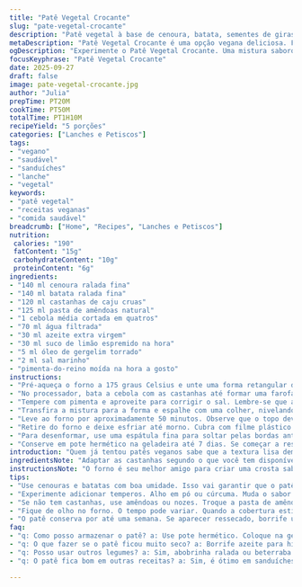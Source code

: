 ```yaml
---
title: "Patê Vegetal Crocante"
slug: "pate-vegetal-crocante"
description: "Patê vegetal à base de cenoura, batata, sementes de girassol e pasta de amêndoas. Feito no forno até dourar, ideal para sanduíches e lanches. Receita vegana, sem glúten, lactose, ovos nem derivados animais. Traz textura firme, sabor levemente cítrico com toque de gergelim torrado e óleo de oliva para maciez. Conserva bem na geladeira, perfeito para preparar com antecedência. Substituí sementes por castanhas para um aroma mais quente e aumentei a quantidade de cenoura para doçura natural. Cozimento no forno ajustado para uniformidade, sem ressecar. Versão prática, simples, eficiente, que aprimorei testando textura e sabores para fugir do patê pastoso tradicional."
metaDescription: "Patê Vegetal Crocante é uma opção vegana deliciosa. Feito com cenoura, batata e castanhas. Perfeito para sanduíches e lanches."
ogDescription: "Experimente o Patê Vegetal Crocante. Uma mistura saborosa que combina vegetais e castanhas. Ideal para variar seus lanches."
focusKeyphrase: "Patê Vegetal Crocante"
date: 2025-09-27
draft: false
image: pate-vegetal-crocante.jpg
author: "Julia"
prepTime: PT20M
cookTime: PT50M
totalTime: PT1H10M
recipeYield: "5 porções"
categories: ["Lanches e Petiscos"]
tags:
- "vegano"
- "saudável"
- "sanduíches"
- "lanche"
- "vegetal"
keywords:
- "patê vegetal"
- "receitas veganas"
- "comida saudável"
breadcrumb: ["Home", "Recipes", "Lanches e Petiscos"]
nutrition: 
 calories: "190"
 fatContent: "15g"
 carbohydrateContent: "10g"
 proteinContent: "6g"
ingredients:
- "140 ml cenoura ralada fina"
- "140 ml batata ralada fina"
- "120 ml castanhas de caju cruas"
- "125 ml pasta de amêndoas natural"
- "1 cebola média cortada em quatros"
- "70 ml água filtrada"
- "30 ml azeite extra virgem"
- "30 ml suco de limão espremido na hora"
- "5 ml óleo de gergelim torrado"
- "2 ml sal marinho"
- "pimenta-do-reino moída na hora a gosto"
instructions:
- "Pré-aqueça o forno a 175 graus Celsius e unte uma forma retangular de 20x10 cm generosamente com azeite para evitar que grude."
- "No processador, bata a cebola com as castanhas até formar uma farofa grossa. Adicione a cenoura, batata ralada, pasta de amêndoas, água, suco de limão, óleo de gergelim e sal. Pulse até conseguir uma mistura homogênea, porém com textura, sem ficar completamente lisa."
- "Tempere com pimenta e aproveite para corrigir o sal. Lembre-se que a pasta tem que ficar saborosa crua, pois assada ela muda pouco."
- "Transfira a mistura para a forma e espalhe com uma colher, nivelando bem. Não aperte demais, o ar preso ajuda na textura leve."
- "Leve ao forno por aproximadamente 50 minutos. Observe que o topo deve dourar, com as bordas ligeiramente firmes. No centro, depois de uns 40 minutos, toque com a ponta da faca: se sair seca, está no ponto. Caso contrário, continue até a massa mostrar resistência ao toque."
- "Retire do forno e deixe esfriar até morno. Cubra com filme plástico entrar em contato para evitar ressecamento e leve para a geladeira por no mínimo uma hora para firmar."
- "Para desenformar, use uma espátula fina para soltar pelas bordas antes de virar. Corte em fatias generosas para sanduíches ou torradas."
- "Conserve em pote hermético na geladeira até 7 dias. Se começar a ressecar, borrife um pouco de azeite para hidratar antes de servir."
introduction: "Quem já tentou patês veganos sabe que a textura lisa demais pode ser um problema na hora de passar no pão, fica melado, perde a graça. Descobri que incorporar castanhas ao invés de só sementes de girassol traz mais corpo e uma mordida mais interessante. O segredo está em equilibrar crocância e cremosidade, usando pasta de amêndoas para dar liga e óleos para maciez. Além disso, usar cenoura e batata ralada fina adiciona umidade natural, evitando aquele vazio seco no meio. No forno, o toque dourado com aroma de cebola e gergelim tostado transforma a coisa inteira, trazendo notas aromáticas que deixam o patê mais complexo. A geladeira é o momento mágico: a mistura firma, as fatias ficam firmes, dando satisfação no primeiro corte. Para quem gosta de variar, trocar castanhas de caju por nozes ou amêndoas dá um twist diferente e mantém a proposta vegana sem dificuldades."
ingredientsNote: "Adaptar as castanhas segundo o que você tem disponível: sementes de girassol podem ser substituídas por castanhas de caju, amêndoas ou até nozes para variar o sabor. As cenouras e batatas raladas proporcionam umidade e textura, importante para um patê que não esfarele ou fique seco. Use pasta de amêndoas natural, sem açúcar ou sal, para manter o equilíbrio. O óleo de gergelim torrado é delicado, não exagere para não sobrecarregar o sabor. O limão ajuda a equilibrar doces e amargos, além de ajudar na conservação. Sempre escolha cebolas firmes, se possível orgânicas, para melhor aroma. Água é para dar liga, mas cuide para não deixar a massa líquida; bata aos poucos e cheque a textura no processador."
instructionsNote: "O forno é seu melhor amigo para criar uma crosta saborosa e fixar a textura do patê. A forma untada evita o ressecamento nas bordas e ajuda na desmoldagem. Acompanhe visualmente o início da coloração dourada nas bordas e no topo para evitar que a mistura asse demais e fique ressecada. O toque com a faca é seu teste final para a consistência, a massa precisa estar firme, porém ainda um pouco macia no centro. Deixe esfriar sempre antes de refrigerar para evitar condensação dentro da embalagem, o que pode alterar sabor e textura. Na hora de desenformar, cuidado para não quebrar as fatias, a espátula fina é ideal. Se o patê começar a secar após alguns dias, borrife um fio de azeite e deixe agir alguns minutos antes de usar. Essa rotina mantém a cremosidade e sabor por mais tempo."
tips:
- "Use cenouras e batatas com boa umidade. Isso vai garantir que o patê não fique seco. Também dá textura. Se a mistura estiver muito líquida, adicione mais castanhas. Assim, ela mantém a firmeza."
- "Experimente adicionar temperos. Alho em pó ou cúrcuma. Muda o sabor. O limão ajuda a realçar. Preste atenção no ácido, não coloque muito, pode mudar o equilíbrio."
- "Se não tem castanhas, use amêndoas ou nozes. Troque a pasta de amêndoas por tahine. A textura vai mudar, mas o sabor fica bom. O importante é que você encontre o que funciona na sua cozinha."
- "Fique de olho no forno. O tempo pode variar. Quando a cobertura estiver dourada, é hora de tirar do forno. Toque no centro com a faca e verifique se a mistura está firme. Sempre deixe esfriar antes de refrigerar."
- "O patê conserva por até uma semana. Se aparecer ressecado, borrife um pouco de azeite na superfície. Deixe descansar. Isso ajuda a recuperar a umidade. Cuidado para não exagerar."
faq:
- "q: Como posso armazenar o patê? a: Use pote hermético. Coloque na geladeira. Se começar a ressecar, adicione azeite. Pode deixar por até 7 dias."
- "q: O que fazer se o patê ficou muito seco? a: Borrife azeite para hidratar. Deixe repousar um tempo. Pode adicionar mais água, mas pouco de cada vez. Busque a textura certa."
- "q: Posso usar outros legumes? a: Sim, abobrinha ralada ou beterraba funcionam. Muda o sabor, mas é uma boa forma de inovar na receita. O fundamental é garantir que eles tragam umidade."
- "q: O patê fica bom em outras receitas? a: Sim, é ótimo em sanduíches ou torradas. Também funciona como acompanhamento em saladas. A versatilidade é boa, use a imaginação."

---
```

